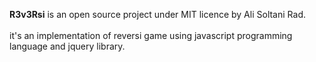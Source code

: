 <b>R3v3Rsi</b> is an open source project under MIT licence by Ali Soltani Rad. <br><br>
it's an implementation of reversi game using javascript programming language and jquery library. 
